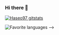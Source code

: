 ### Hi there 👋


[![Haseo97 gitstats](https://github-readme-stats.vercel.app/api?username=Haseo97&theme=calm&layout=compact)](https://github.com/Haseo97)

![Favorite languages](https://github-readme-stats.vercel.app/api/top-langs/?username=Haseo97&theme=calm&layout=compact)
-->
